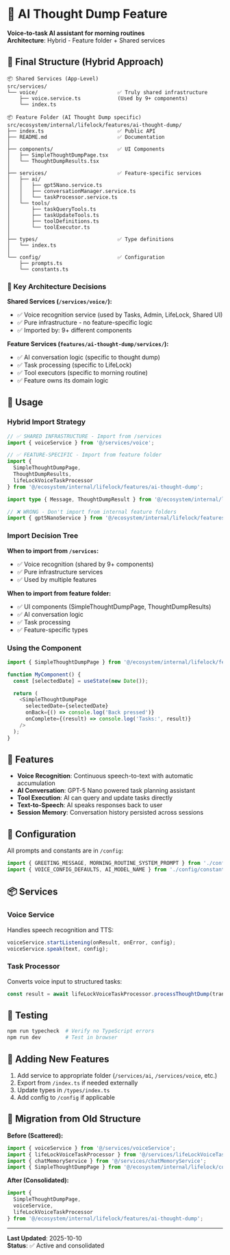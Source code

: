 # 🧠 AI Thought Dump Feature

**Voice-to-task AI assistant for morning routines**  
**Architecture**: Hybrid - Feature folder + Shared services

## 📁 Final Structure (Hybrid Approach)

```
📦 Shared Services (App-Level)
src/services/
└── voice/                          ✅ Truly shared infrastructure
    ├── voice.service.ts            (Used by 9+ components)
    └── index.ts

📦 Feature Folder (AI Thought Dump specific)
src/ecosystem/internal/lifelock/features/ai-thought-dump/
├── index.ts                        ✅ Public API
├── README.md                       ✅ Documentation
│
├── components/                     ✅ UI Components
│   ├── SimpleThoughtDumpPage.tsx
│   └── ThoughtDumpResults.tsx
│
├── services/                       ✅ Feature-specific services
│   ├── ai/
│   │   ├── gpt5Nano.service.ts
│   │   ├── conversationManager.service.ts
│   │   └── taskProcessor.service.ts
│   └── tools/
│       ├── taskQueryTools.ts
│       ├── taskUpdateTools.ts
│       ├── toolDefinitions.ts
│       └── toolExecutor.ts
│
├── types/                          ✅ Type definitions
│   └── index.ts
│
└── config/                         ✅ Configuration
    ├── prompts.ts
    └── constants.ts
```

### 🎯 Key Architecture Decisions

**Shared Services (`/services/voice/`):**
- ✅ Voice recognition service (used by Tasks, Admin, LifeLock, Shared UI)
- ✅ Pure infrastructure - no feature-specific logic
- ✅ Imported by: 9+ different components

**Feature Services (`features/ai-thought-dump/services/`):**
- ✅ AI conversation logic (specific to thought dump)
- ✅ Task processing (specific to LifeLock)
- ✅ Tool executors (specific to morning routine)
- ✅ Feature owns its domain logic

## 🚀 Usage

### Hybrid Import Strategy

```typescript
// ✅ SHARED INFRASTRUCTURE - Import from /services
import { voiceService } from '@/services/voice';

// ✅ FEATURE-SPECIFIC - Import from feature folder
import { 
  SimpleThoughtDumpPage, 
  ThoughtDumpResults,
  lifeLockVoiceTaskProcessor 
} from '@/ecosystem/internal/lifelock/features/ai-thought-dump';

import type { Message, ThoughtDumpResult } from '@/ecosystem/internal/lifelock/features/ai-thought-dump';

// ❌ WRONG - Don't import from internal feature folders
import { gpt5NanoService } from '@/ecosystem/internal/lifelock/features/ai-thought-dump/services/ai/...';
```

### Import Decision Tree

**When to import from `/services`:**
- ✅ Voice recognition (shared by 9+ components)
- ✅ Pure infrastructure services
- ✅ Used by multiple features

**When to import from feature folder:**
- ✅ UI components (SimpleThoughtDumpPage, ThoughtDumpResults)
- ✅ AI conversation logic
- ✅ Task processing
- ✅ Feature-specific types

### Using the Component

```typescript
import { SimpleThoughtDumpPage } from '@/ecosystem/internal/lifelock/features/ai-thought-dump';

function MyComponent() {
  const [selectedDate] = useState(new Date());

  return (
    <SimpleThoughtDumpPage
      selectedDate={selectedDate}
      onBack={() => console.log('Back pressed')}
      onComplete={(result) => console.log('Tasks:', result)}
    />
  );
}
```

## 🎯 Features

- **Voice Recognition**: Continuous speech-to-text with automatic accumulation
- **AI Conversation**: GPT-5 Nano powered task planning assistant
- **Tool Execution**: AI can query and update tasks directly
- **Text-to-Speech**: AI speaks responses back to user
- **Session Memory**: Conversation history persisted across sessions

## 🔧 Configuration

All prompts and constants are in `/config`:

```typescript
import { GREETING_MESSAGE, MORNING_ROUTINE_SYSTEM_PROMPT } from './config/prompts';
import { VOICE_CONFIG_DEFAULTS, AI_MODEL_NAME } from './config/constants';
```

## 📦 Services

### Voice Service
Handles speech recognition and TTS:
```typescript
voiceService.startListening(onResult, onError, config);
voiceService.speak(text, config);
```

### Task Processor
Converts voice input to structured tasks:
```typescript
const result = await lifeLockVoiceTaskProcessor.processThoughtDump(transcript);
```

## 🧪 Testing

```bash
npm run typecheck  # Verify no TypeScript errors
npm run dev        # Test in browser
```

## 📝 Adding New Features

1. Add service to appropriate folder (`/services/ai`, `/services/voice`, etc.)
2. Export from `/index.ts` if needed externally
3. Update types in `/types/index.ts`
4. Add config to `/config` if applicable

## 🔄 Migration from Old Structure

**Before (Scattered):**
```typescript
import { voiceService } from '@/services/voiceService';
import { lifeLockVoiceTaskProcessor } from '@/services/lifeLockVoiceTaskProcessor';
import { chatMemoryService } from '@/services/chatMemoryService';
import { SimpleThoughtDumpPage } from '@/ecosystem/internal/lifelock/components/SimpleThoughtDumpPage';
```

**After (Consolidated):**
```typescript
import { 
  SimpleThoughtDumpPage,
  voiceService,
  lifeLockVoiceTaskProcessor 
} from '@/ecosystem/internal/lifelock/features/ai-thought-dump';
```

---

**Last Updated**: 2025-10-10  
**Status**: ✅ Active and consolidated
